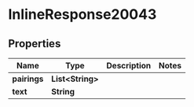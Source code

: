 

# InlineResponse20043

## Properties

Name | Type | Description | Notes
------------ | ------------- | ------------- | -------------
**pairings** | **List&lt;String&gt;** |  | 
**text** | **String** |  | 




